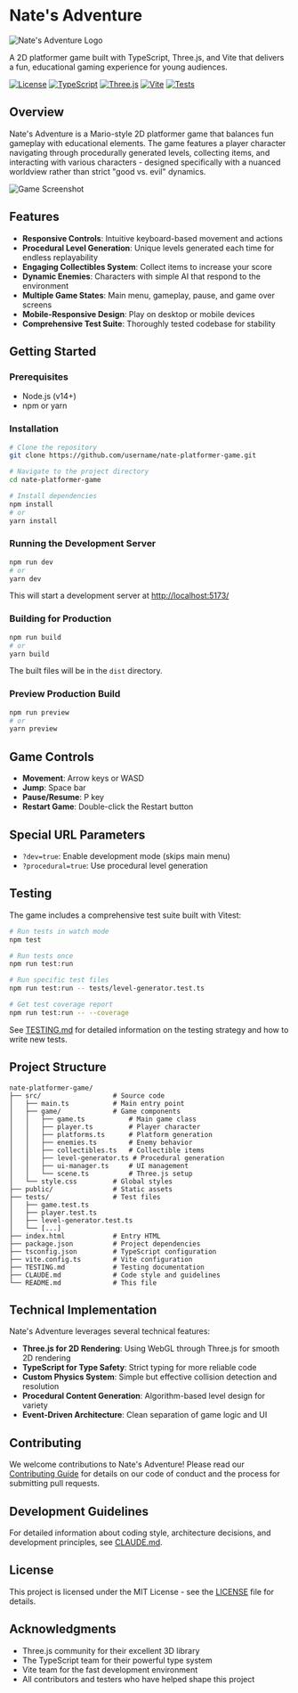 # Nate's Adventure

![Nate's Adventure Logo](https://github.com/username/nate-platformer-game/raw/master/screenshots/logo.png)

A 2D platformer game built with TypeScript, Three.js, and Vite that delivers a fun, educational gaming experience for young audiences.

[![License](https://img.shields.io/badge/license-MIT-blue.svg)](LICENSE)
[![TypeScript](https://img.shields.io/badge/TypeScript-5.7-blue.svg)](https://www.typescriptlang.org/)
[![Three.js](https://img.shields.io/badge/Three.js-0.174.0-green.svg)](https://threejs.org/)
[![Vite](https://img.shields.io/badge/Vite-6.2.0-orange.svg)](https://vitejs.dev/)
[![Tests](https://img.shields.io/badge/Tests-Vitest-brightgreen.svg)](https://vitest.dev/)

## Overview

Nate's Adventure is a Mario-style 2D platformer game that balances fun gameplay with educational elements. The game features a player character navigating through procedurally generated levels, collecting items, and interacting with various characters - designed specifically with a nuanced worldview rather than strict "good vs. evil" dynamics.

![Game Screenshot](https://github.com/username/nate-platformer-game/raw/master/screenshots/gameplay.png)

## Features

- **Responsive Controls**: Intuitive keyboard-based movement and actions
- **Procedural Level Generation**: Unique levels generated each time for endless replayability
- **Engaging Collectibles System**: Collect items to increase your score
- **Dynamic Enemies**: Characters with simple AI that respond to the environment
- **Multiple Game States**: Main menu, gameplay, pause, and game over screens
- **Mobile-Responsive Design**: Play on desktop or mobile devices
- **Comprehensive Test Suite**: Thoroughly tested codebase for stability

## Getting Started

### Prerequisites

- Node.js (v14+)
- npm or yarn

### Installation

```bash
# Clone the repository
git clone https://github.com/username/nate-platformer-game.git

# Navigate to the project directory
cd nate-platformer-game

# Install dependencies
npm install
# or
yarn install
```

### Running the Development Server

```bash
npm run dev
# or
yarn dev
```

This will start a development server at [http://localhost:5173/](http://localhost:5173/)

### Building for Production

```bash
npm run build
# or
yarn build
```

The built files will be in the `dist` directory.

### Preview Production Build

```bash
npm run preview
# or
yarn preview
```

## Game Controls

- **Movement**: Arrow keys or WASD
- **Jump**: Space bar
- **Pause/Resume**: P key
- **Restart Game**: Double-click the Restart button

## Special URL Parameters

- `?dev=true`: Enable development mode (skips main menu)
- `?procedural=true`: Use procedural level generation

## Testing

The game includes a comprehensive test suite built with Vitest:

```bash
# Run tests in watch mode
npm test

# Run tests once
npm run test:run

# Run specific test files
npm run test:run -- tests/level-generator.test.ts

# Get test coverage report
npm run test:run -- --coverage
```

See [TESTING.md](TESTING.md) for detailed information on the testing strategy and how to write new tests.

## Project Structure

```
nate-platformer-game/
├── src/                  # Source code
│   ├── main.ts           # Main entry point
│   ├── game/             # Game components
│   │   ├── game.ts           # Main game class
│   │   ├── player.ts         # Player character
│   │   ├── platforms.ts      # Platform generation
│   │   ├── enemies.ts        # Enemy behavior
│   │   ├── collectibles.ts   # Collectible items
│   │   ├── level-generator.ts # Procedural generation
│   │   ├── ui-manager.ts     # UI management
│   │   └── scene.ts          # Three.js setup
│   └── style.css         # Global styles
├── public/               # Static assets
├── tests/                # Test files
│   ├── game.test.ts
│   ├── player.test.ts
│   ├── level-generator.test.ts
│   └── [...]
├── index.html            # Entry HTML
├── package.json          # Project dependencies
├── tsconfig.json         # TypeScript configuration
├── vite.config.ts        # Vite configuration
├── TESTING.md            # Testing documentation
├── CLAUDE.md             # Code style and guidelines
└── README.md             # This file
```

## Technical Implementation

Nate's Adventure leverages several technical features:

- **Three.js for 2D Rendering**: Using WebGL through Three.js for smooth 2D rendering
- **TypeScript for Type Safety**: Strict typing for more reliable code
- **Custom Physics System**: Simple but effective collision detection and resolution
- **Procedural Content Generation**: Algorithm-based level design for variety
- **Event-Driven Architecture**: Clean separation of game logic and UI

## Contributing

We welcome contributions to Nate's Adventure! Please read our [Contributing Guide](CONTRIBUTING.md) for details on our code of conduct and the process for submitting pull requests.

## Development Guidelines

For detailed information about coding style, architecture decisions, and development principles, see [CLAUDE.md](CLAUDE.md).

## License

This project is licensed under the MIT License - see the [LICENSE](LICENSE) file for details.

## Acknowledgments

- Three.js community for their excellent 3D library
- The TypeScript team for their powerful type system
- Vite team for the fast development environment
- All contributors and testers who have helped shape this project